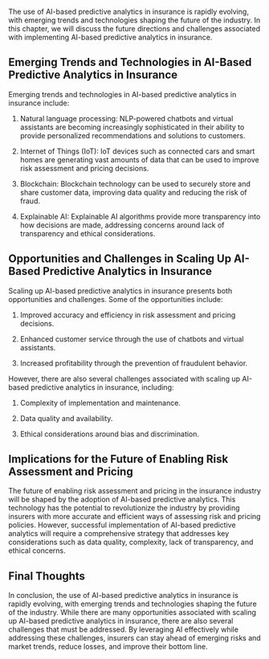 
The use of AI-based predictive analytics in insurance is rapidly evolving, with emerging trends and technologies shaping the future of the industry. In this chapter, we will discuss the future directions and challenges associated with implementing AI-based predictive analytics in insurance.

Emerging Trends and Technologies in AI-Based Predictive Analytics in Insurance
------------------------------------------------------------------------------

Emerging trends and technologies in AI-based predictive analytics in insurance include:

1. Natural language processing: NLP-powered chatbots and virtual assistants are becoming increasingly sophisticated in their ability to provide personalized recommendations and solutions to customers.

2. Internet of Things (IoT): IoT devices such as connected cars and smart homes are generating vast amounts of data that can be used to improve risk assessment and pricing decisions.

3. Blockchain: Blockchain technology can be used to securely store and share customer data, improving data quality and reducing the risk of fraud.

4. Explainable AI: Explainable AI algorithms provide more transparency into how decisions are made, addressing concerns around lack of transparency and ethical considerations.

Opportunities and Challenges in Scaling Up AI-Based Predictive Analytics in Insurance
-------------------------------------------------------------------------------------

Scaling up AI-based predictive analytics in insurance presents both opportunities and challenges. Some of the opportunities include:

1. Improved accuracy and efficiency in risk assessment and pricing decisions.

2. Enhanced customer service through the use of chatbots and virtual assistants.

3. Increased profitability through the prevention of fraudulent behavior.

However, there are also several challenges associated with scaling up AI-based predictive analytics in insurance, including:

1. Complexity of implementation and maintenance.

2. Data quality and availability.

3. Ethical considerations around bias and discrimination.

Implications for the Future of Enabling Risk Assessment and Pricing
-------------------------------------------------------------------

The future of enabling risk assessment and pricing in the insurance industry will be shaped by the adoption of AI-based predictive analytics. This technology has the potential to revolutionize the industry by providing insurers with more accurate and efficient ways of assessing risk and pricing policies. However, successful implementation of AI-based predictive analytics will require a comprehensive strategy that addresses key considerations such as data quality, complexity, lack of transparency, and ethical concerns.

Final Thoughts
--------------

In conclusion, the use of AI-based predictive analytics in insurance is rapidly evolving, with emerging trends and technologies shaping the future of the industry. While there are many opportunities associated with scaling up AI-based predictive analytics in insurance, there are also several challenges that must be addressed. By leveraging AI effectively while addressing these challenges, insurers can stay ahead of emerging risks and market trends, reduce losses, and improve their bottom line.
